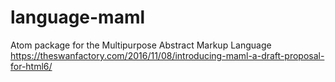 # language-maml
Atom package for the Multipurpose Abstract Markup Language https://theswanfactory.com/2016/11/08/introducing-maml-a-draft-proposal-for-html6/
